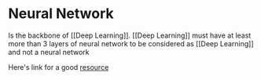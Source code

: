 # Neural Network
Is the backbone of [[Deep Learning]]. [[Deep Learning]] must have at least more than 3 layers of neural network to be considered as [[Deep Learning]] and not a neural network

Here's link for a good [resource](https://towardsdatascience.com/a-comprehensive-guide-to-convolutional-neural-networks-the-eli5-way-3bd2b1164a53)
